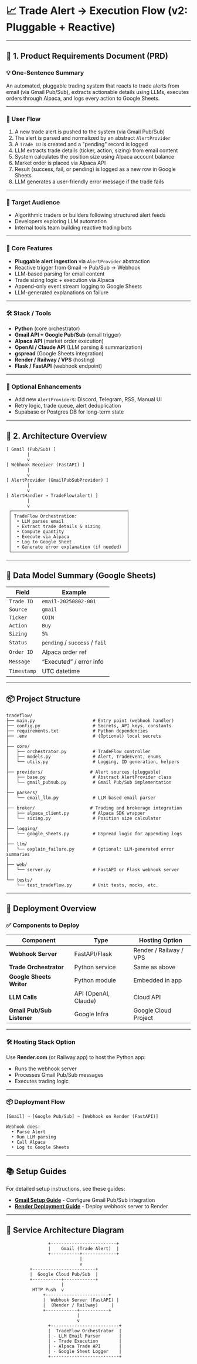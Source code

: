 # 📈 Trade Alert → Execution Flow (v2: Pluggable + Reactive)

---

## 📝 1. Product Requirements Document (PRD)

### 💡 One-Sentence Summary
An automated, pluggable trading system that reacts to trade alerts from email (via Gmail Pub/Sub), extracts actionable details using LLMs, executes orders through Alpaca, and logs every action to Google Sheets.

---

### 👣 User Flow
1. A new trade alert is pushed to the system (via Gmail Pub/Sub)
2. The alert is parsed and normalized by an abstract `AlertProvider`
3. A `Trade ID` is created and a "pending" record is logged
4. LLM extracts trade details (ticker, action, sizing) from email content
5. System calculates the position size using Alpaca account balance
6. Market order is placed via Alpaca API
7. Result (success, fail, or pending) is logged as a new row in Google Sheets
8. LLM generates a user-friendly error message if the trade fails

---

### 🎯 Target Audience
- Algorithmic traders or builders following structured alert feeds
- Developers exploring LLM automation
- Internal tools team building reactive trading bots

---

### 🔧 Core Features
- **Pluggable alert ingestion** via `AlertProvider` abstraction
- Reactive trigger from Gmail → Pub/Sub → Webhook
- LLM-based parsing for email content
- Trade sizing logic + execution via Alpaca
- Append-only event stream logging to Google Sheets
- LLM-generated explanations on failure

---

### 🛠️ Stack / Tools
- **Python** (core orchestrator)
- **Gmail API + Google Pub/Sub** (email trigger)
- **Alpaca API** (market order execution)
- **OpenAI / Claude API** (LLM parsing & summarization)
- **gspread** (Google Sheets integration)
- **Render / Railway / VPS** (hosting)
- **Flask / FastAPI** (webhook endpoint)

---

### 🧠 Optional Enhancements
- Add new `AlertProvider`s: Discord, Telegram, RSS, Manual UI
- Retry logic, trade queue, alert deduplication
- Supabase or Postgres DB for long-term state

---

## 🧱 2. Architecture Overview

```
[ Gmail (Pub/Sub) ]
        |
        v
[ Webhook Receiver (FastAPI) ]
        |
        v
[ AlertProvider (GmailPubSubProvider) ]
        |
        v
[ AlertHandler → TradeFlow(alert) ]
        |
        v
 ┌────────────────────────────────────────────┐
 │ TradeFlow Orchestration:                   │
 │  • LLM parses email                        │
 │  • Extract trade details & sizing          │
 │  • Compute quantity                        │
 │  • Execute via Alpaca                      │
 │  • Log to Google Sheet                     │
 │  • Generate error explanation (if needed)  │
 └────────────────────────────────────────────┘
```

---

## 💾 Data Model Summary (Google Sheets)

| Field         | Example                  |
|---------------|--------------------------|
| `Trade ID`    | `email-20250802-001`     |
| `Source`      | `gmail`                  |
| `Ticker`      | `COIN`                   |
| `Action`      | `Buy`                    |
| `Sizing`      | `5%`                     |
| `Status`      | `pending` / `success` / `fail` |
| `Order ID`    | Alpaca order ref         |
| `Message`     | “Executed” / error info  |
| `Timestamp`   | UTC datetime             |

---

## 📦 Project Structure

```plaintext
tradeflow/
├── main.py                      # Entry point (webhook handler)
├── config.py                    # Secrets, API keys, constants
├── requirements.txt             # Python dependencies
├── .env                         # (Optional) local secrets
│
├── core/
│   ├── orchestrator.py          # TradeFlow controller
│   ├── models.py                # Alert, TradeEvent, enums
│   └── utils.py                 # Logging, ID generation, helpers
│
├── providers/                  # Alert sources (pluggable)
│   ├── base.py                  # Abstract AlertProvider class
│   └── gmail_pubsub.py          # Gmail Pub/Sub implementation
│
├── parsers/
│   └── email_llm.py             # LLM-based email parser
│
├── broker/                     # Trading and brokerage integration
│   ├── alpaca_client.py         # Alpaca SDK wrapper
│   └── sizing.py                # Position size calculator
│
├── logging/
│   └── google_sheets.py         # GSpread logic for appending logs
│
├── llm/
│   └── explain_failure.py       # Optional: LLM-generated error summaries
│
├── web/
│   └── server.py                # FastAPI or Flask webhook server
│
└── tests/
    └── test_tradeflow.py        # Unit tests, mocks, etc.
```
---

## 🚀 Deployment Overview

### ✅ Components to Deploy

| Component              | Type           | Hosting Option         |
|------------------------|----------------|-------------------------|
| **Webhook Server**     | FastAPI/Flask  | Render / Railway / VPS |
| **Trade Orchestrator** | Python service | Same as above          |
| **Google Sheets Writer** | Python module | Embedded in app        |
| **LLM Calls**          | API (OpenAI, Claude) | Cloud API        |
| **Gmail Pub/Sub Listener** | Google Infra | Google Cloud Project   |

---

### 🛠️ Hosting Stack Option

Use **Render.com** (or Railway.app) to host the Python app:
- Runs the webhook server
- Processes Gmail Pub/Sub messages
- Executes trading logic

---

### 📦 Deployment Flow

```text
[Gmail] ➝ [Google Pub/Sub] ➝ [Webhook on Render (FastAPI)]

Webhook does:
  • Parse Alert
  • Run LLM parsing
  • Call Alpaca
  • Log to Google Sheets
```

---

## 📚 Setup Guides

For detailed setup instructions, see these guides:

- **[Gmail Setup Guide](GMAIL_SETUP.md)** - Configure Gmail Pub/Sub integration
- **[Render Deployment Guide](RENDER_DEPLOYMENT.md)** - Deploy webhook server to Render

---

## 🧭 Service Architecture Diagram

```text
                +-------------------------+
                |    Gmail (Trade Alert)  |
                +-----------+-------------+
                            |
                            v
         +------------------------+
         |  Google Cloud Pub/Sub  |
         +-----------+------------+
                     |
          HTTP Push  v
              +------------------------+
              |  Webhook Server (FastAPI) |
              |  (Render / Railway)     |
              +------------+-----------+
                           |
                           v
                +--------------------------+
                |  TradeFlow Orchestrator  |
                | - LLM Email Parser       |
                | - Trade Execution        |
                | - Alpaca Trade API       |
                | - Google Sheet Logger    |
                +--------------------------+
```
